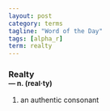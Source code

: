 ```yaml
---
layout: post
category: terms
tagline: "Word of the Day"
tags: [alpha_r]
term: realty
---
```


<h3>Realty<br/> <small>&mdash; n. (real<span>&middot;</span>ty)</small></h3>
<p><ol><li>an authentic consonant</li>
</ol></p>
